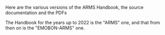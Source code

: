 Here are the various versions of the ARMS Handbook, the source documentation and the PDFs<br>

The Handbook for the years up to 2022 is the "ARMS" one, and that from then on is the "EMOBON-ARMS" one.

